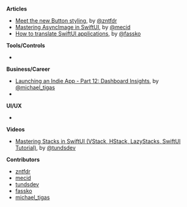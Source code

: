 
**Articles**

* [Meet the new Button styling](https://www.fivestars.blog/articles/button-styles-2/), by [@zntfdr](https://twitter.com/zntfdr)
* [Mastering AsyncImage in SwiftUI](https://swiftwithmajid.com/2021/07/07/mastering-asyncimage-in-swiftui/), by [@mecid](https://twitter.com/mecid)
* [How to translate SwiftUI applications](https://kristaps.me/blog/swiftui-localization/), by [@fassko](https://twitter.com/fassko)

**Tools/Controls**

*

**Business/Career**
* [Launching an Indie App - Part 12: Dashboard Insights](https://heyimakeapps.com/blog/launching-an-indie-app-part-12-dashboard-insights), by [@michael_tigas](https://twitter.com/michael_tigas)
* 

**UI/UX**

*

**Videos**

* [Mastering Stacks in SwiftUI (VStack, HStack, LazyStacks, SwiftUI Tutorial)](https://youtu.be/P6eFtYaX4ow), by [@tundsdev](https://twitter.com/tundsdev)

**Contributors**

* [zntfdr](https://github.com/zntfdr)
* [mecid](https://github.com/mecid)
* [tundsdev](https://github.com/tunds)
* [fassko](https://github.com/fassko)
* [michael_tigas](https://github.com/teeeeeegz)
